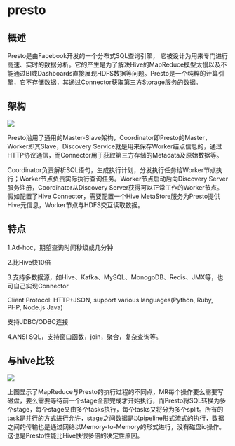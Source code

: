 <!--
 * @Author: wangzhichiao<https://github.com/wzc570738205>
 * @Date: 2021-03-29 16:00:01
 * @LastEditors: wangzhichiao<https://github.com/wzc570738205>
 * @LastEditTime: 2021-03-29 16:00:21
-->
# **presto**
## **概述**
Presto是由Facebook开发的一个分布式SQL查询引擎， 它被设计为用来专门进行高速、实时的数据分析。它的产生是为了解决Hive的MapReduce模型太慢以及不能通过BI或Dashboards直接展现HDFS数据等问题。Presto是一个纯粹的计算引擎，它不存储数据，其通过Connector获取第三方Storage服务的数据。
## **架构**

![](/images/dashuju/Aspose.Words.390a89bc-6b49-496d-b349-93be6392fec4.003.png)

Presto沿用了通用的Master-Slave架构，Coordinator即Presto的Master，Worker即其Slave，Discovery Service就是用来保存Worker结点信息的，通过HTTP协议通信，而Connector用于获取第三方存储的Metadata及原始数据等。

Coordinator负责解析SQL语句，生成执行计划，分发执行任务给Worker节点执行；Worker节点负责实际执行查询任务。Worker节点启动后向Discovery Server服务注册，Coordinator从Discovery Server获得可以正常工作的Worker节点。假如配置了Hive Connector，需要配置一个Hive MetaStore服务为Presto提供Hive元信息，Worker节点与HDFS交互读取数据。
## **特点**
1.Ad-hoc，期望查询时间秒级或几分钟

2.比Hive快10倍

3.支持多数据源，如Hive、Kafka、MySQL、MonogoDB、Redis、JMX等，也可自己实现Connector

Client Protocol: HTTP+JSON, support various languages(Python, Ruby, PHP, Node.js Java)

支持JDBC/ODBC连接

4.ANSI SQL，支持窗口函数，join，聚合，复杂查询等。

## **与hive比较** 
![](/images/dashuju/Aspose.Words.390a89bc-6b49-496d-b349-93be6392fec4.004.png)

上图显示了MapReduce与Presto的执行过程的不同点，MR每个操作要么需要写磁盘，要么需要等待前一个stage全部完成才开始执行，而Presto将SQL转换为多个stage，每个stage又由多个tasks执行，每个tasks又将分为多个split。所有的task是并行的方式进行允许，stage之间数据是以pipeline形式流式的执行，数据之间的传输也是通过网络以Memory-to-Memory的形式进行，没有磁盘io操作。这也是Presto性能比Hive快很多倍的决定性原因。